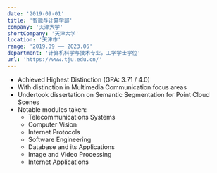 ```yaml
---
date: '2019-09-01'
title: '智能与计算学部'
company: '天津大学'
shortCompany: '天津大学'
location: '天津市'
range: '2019.09 —— 2023.06'
department: '计算机科学与技术专业，工学学士学位'
url: 'https://www.tju.edu.cn/'
---
```


- Achieved Highest Distinction (GPA: 3.71 / 4.0)
- With distinction in Multimedia Communication focus areas
- Undertook dissertation on Semantic Segmentation for Point Cloud Scenes
- Notable modules taken:
  - Telecommunications Systems
  - Computer Vision
  - Internet Protocols
  - Software Engineering
  - Database and its Applications
  - Image and Video Processing
  - Internet Applications
